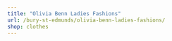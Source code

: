 ```yaml
---
title: "Olivia Benn Ladies Fashions"
url: /bury-st-edmunds/olivia-benn-ladies-fashions/
shop: clothes
---
```


